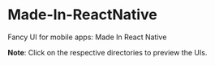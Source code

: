# Made-In-ReactNative

Fancy UI for mobile apps: Made In React Native


**Note**: Click on the respective directories to preview the UIs.
